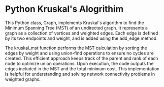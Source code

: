 # Python Kruskal's Alogrithim

This Python class, Graph, implements Kruskal's algorithm to find the Minimum Spanning Tree (MST) of an undirected graph. It represents a graph as a collection of vertices and weighted edges. Each edge is defined by its two endpoints and weight, and is added using the add_edge method. 

The kruskal_mst function performs the MST calculation by sorting the edges by weight and using union-find operations to ensure no cycles are created. This efficient approach keeps track of the parent and rank of each node to optimize union operations. Upon execution, the code outputs the edges included in the MST and the total minimum cost. This implementation is helpful for understanding and solving network connectivity problems in weighted graphs.
